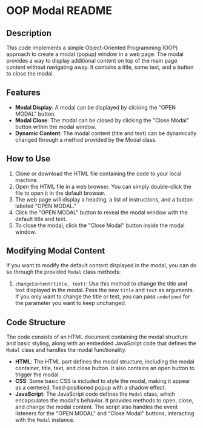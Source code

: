 # OOP Modal README

## Description

This code implements a simple Object-Oriented Programming (OOP) approach to create a modal (popup) window in a web page. The modal provides a way to display additional content on top of the main page content without navigating away. It contains a title, some text, and a button to close the modal.

## Features

- **Modal Display**: A modal can be displayed by clicking the "OPEN MODAL" button.
- **Modal Close**: The modal can be closed by clicking the "Close Modal" button within the modal window.
- **Dynamic Content**: The modal content (title and text) can be dynamically changed through a method provided by the Modal class.

## How to Use

1. Clone or download the HTML file containing the code to your local machine.
2. Open the HTML file in a web browser. You can simply double-click the file to open it in the default browser.
3. The web page will display a heading, a list of instructions, and a button labeled "OPEN MODAL."
4. Click the "OPEN MODAL" button to reveal the modal window with the default title and text.
5. To close the modal, click the "Close Modal" button inside the modal window.

## Modifying Modal Content

If you want to modify the default content displayed in the modal, you can do so through the provided `Modal` class methods:

1. `changeContent(title, text)`: Use this method to change the title and text displayed in the modal. Pass the new `title` and `text` as arguments. If you only want to change the title or text, you can pass `undefined` for the parameter you want to keep unchanged.

## Code Structure

The code consists of an HTML document containing the modal structure and basic styling, along with an embedded JavaScript code that defines the `Modal` class and handles the modal functionality.

- **HTML**: The HTML part defines the modal structure, including the modal container, title, text, and close button. It also contains an open button to trigger the modal.
- **CSS**: Some basic CSS is included to style the modal, making it appear as a centered, fixed-positioned popup with a shadow effect.
- **JavaScript**: The JavaScript code defines the `Modal` class, which encapsulates the modal's behavior. It provides methods to open, close, and change the modal content. The script also handles the event listeners for the "OPEN MODAL" and "Close Modal" buttons, interacting with the `Modal` instance.

